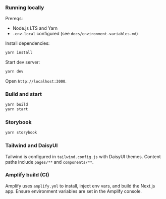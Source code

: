 ### Running locally

Prereqs:
- Node.js LTS and Yarn
- `.env.local` configured (see `docs/environment-variables.md`)

Install dependencies:

```bash
yarn install
```

Start dev server:

```bash
yarn dev
```

Open `http://localhost:3000`.

### Build and start

```bash
yarn build
yarn start
```

### Storybook

```bash
yarn storybook
```

### Tailwind and DaisyUI

Tailwind is configured in `tailwind.config.js` with DaisyUI themes. Content paths include `pages/**` and `components/**`.

### Amplify build (CI)

Amplify uses `amplify.yml` to install, inject env vars, and build the Next.js app. Ensure environment variables are set in the Amplify console.

